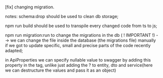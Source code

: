 [fix] changing migration.

notes: schema:drop should be used to clean db storage;

 npm run build should be used to transpile every changed code from ts to js;

 npm run migration:run to change the migrations in the db ( ! IMPORTANT !) --> we can change the file inside the database (the migrations file) manually if we got to update specific, small and precise parts of the code recently adapted;

in ApiProperties we can specify nullable value to swagger by adding this property in the tag, unlike just adding the ? to entity, dto and service(here we can destructure the values and pass it as an object) 

